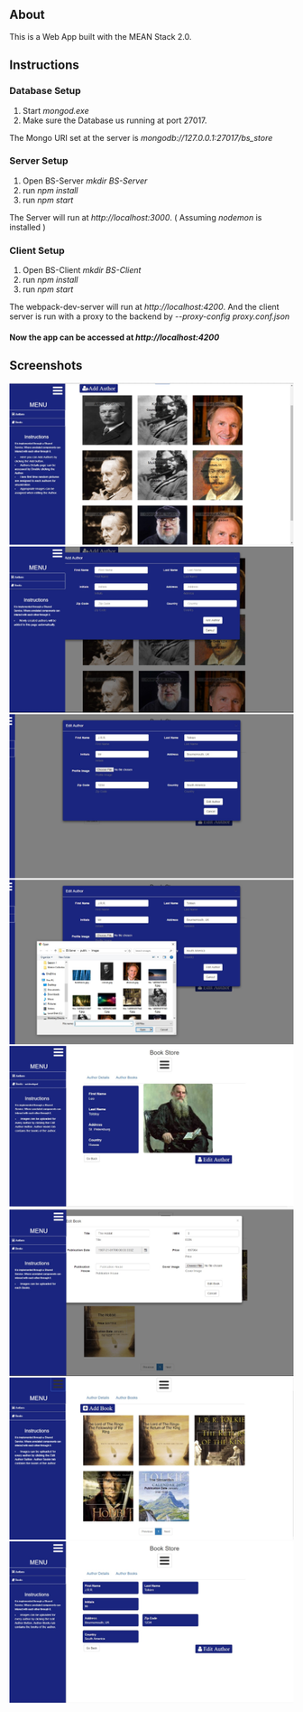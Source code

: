 ## About

This is a Web App built with the MEAN Stack 2.0.

## Instructions 

### Database Setup

1. Start *mongod.exe*
2. Make sure the Database us running at port 27017.

The Mongo URI set at the server is *mongodb://127.0.0.1:27017/bs_store*

### Server Setup

1. Open BS-Server *mkdir BS-Server*
2. run *npm install*
3. run *npm start*

The Server will run at *http://localhost:3000*. ( Assuming *nodemon* is installed )

### Client Setup

1. Open BS-Client *mkdir BS-Client*
2. run *npm install*
3. run *npm start*

The webpack-dev-server will run at *http://localhost:4200*. And the client server is run with a proxy to the backend by *--proxy-config proxy.conf.json*

#### Now the app can be accessed at *http://localhost:4200*


## Screenshots

![alt text](screenshots/bs.jpg "BS")
![alt text](screenshots/bs2.jpg "BS")
![alt text](screenshots/bs3.jpg "BS")
![alt text](screenshots/bs4.jpg "BS")
![alt text](screenshots/bs8.jpg "BS")
![alt text](screenshots/bs5.jpg "BS")
![alt text](screenshots/bs6.jpg "BS")
![alt text](screenshots/bs7.jpg "BS")